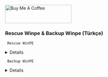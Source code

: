 <a href="https://buymeacoffee.com/abdullaherturk" target="_blank"><img src="https://cdn.buymeacoffee.com/buttons/v2/default-yellow.png" alt="Buy Me A Coffee" style="height: 60px !important;width: 217px !important;" ></a>

### Rescue Winpe &amp; Backup Winpe (Türkçe)

     Rescue WinPE

<details>

İşyerinde kullanmak üzere kendi ihtiyaçlarıma göre hazırladığım WinPE'yi sizlerle paylaşıyorum.

Rescue WinPE tam teşekküllü bir WinPE'dir, standart bir bilgisayarda yapabileceğiniz birçok işi bu winpe üzerinden çok rahat yapabileceksiniz. 

Belirgin özellikleri:

İnternet desteği
Office desteği
Multimedya-Ses desteği
Bitlocker desteği
Güncel sürücü desteği
Favori (kişiye göre değişir :) ) yedekleme programların bir arada oluşu.
Windows çökmesi durumunda, içindeki araçlarla Windows'u kurtarma

</details>


     Backup WinPE

<details>
  
İşyerinde kullanmak üzere kendi ihtiyaçlarıma göre hazırladığım yedek alma ve geri yükleme işlemlerini öncelik tutan WinPE'yi sizlerle paylaşıyorum.

Belirgin özellikleri:

Hızlı ön yüklenme
Güncel sürücü desteği
Favori (kişiye göre değişir :) ) yedekleme programların bir arada oluşu.
Windows çökmesi durumunda, içindeki araçlarla Windows'u kurtarma

</details>
